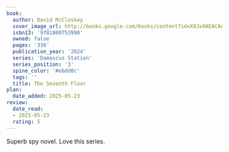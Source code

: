```yaml
---
book:
  author: David McCloskey
  cover_image_url: http://books.google.com/books/content?id=X9Jx0AEACAAJ&printsec=frontcover&img=1&zoom=1&edge=curl&source=gbs_api
  isbn13: '9781800753990'
  owned: false
  pages: '336'
  publication_year: '2024'
  series: 'Damascus Station'
  series_position: '3'
  spine_color: '#ebdd0c'
  tags: ''
  title: The Seventh Floor 
plan:
  date_added: 2025-05-23
review:
  date_read:
  - 2025-05-23
  rating: 5
---
```

Superb spy novel. Love this series.
